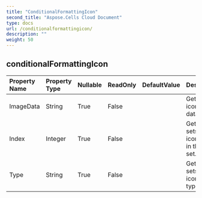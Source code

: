 ```yaml
---
title: "ConditionalFormattingIcon"
second_title: "Aspose.Cells Cloud Document"
type: docs
url: /conditionalformattingicon/
description: ""
weight: 50
---
```


## **conditionalFormattingIcon**

 

| Property Name | Property Type | Nullable |  ReadOnly | DefaultValue | Description | 
| :- | :- | :- |:- |  :- | :- |
| ImageData | String | True |  False |  | Gets the icon set data.  |  
| Index | Integer | True |  False |  | Gets and sets the icon's index in the icon set.  |  
| Type | String | True |  False |  | Gets and sets the icon set type.  |  

